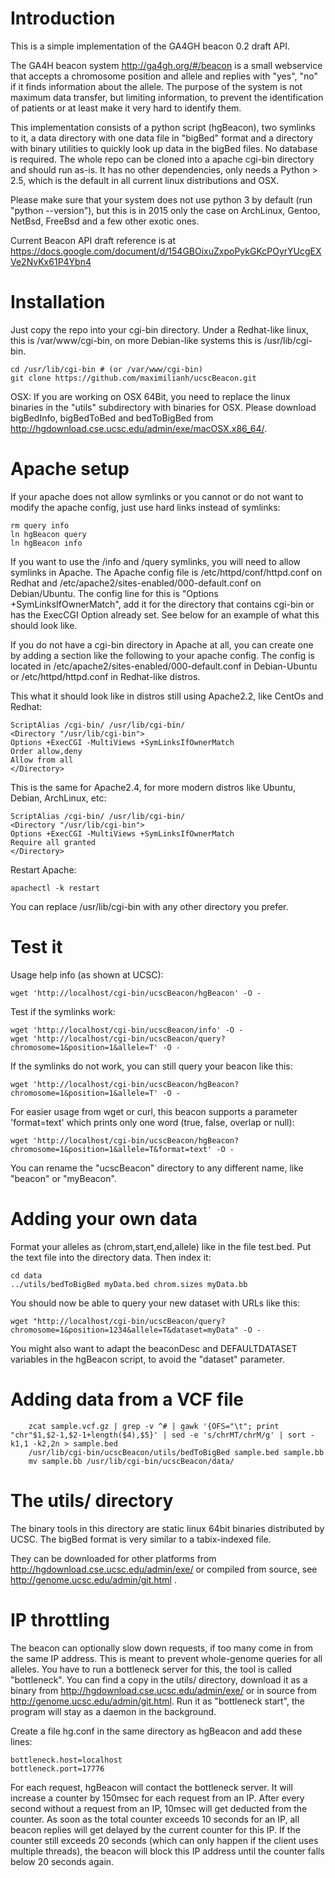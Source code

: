 Introduction
============

This is a simple implementation of the GA4GH beacon 0.2 draft API.

The GA4H beacon system http://ga4gh.org/#/beacon is a small webservice
that accepts a chromosome position and allele and replies with "yes", "no" if
it finds information about the allele.  The purpose of the system is not
maximum data transfer, but limiting information, to prevent the identification
of patients or at least make it very hard to identify them.

This implementation consists of a python script (hgBeacon), two symlinks to it,
a data directory with one data file in "bigBed" format and a directory with binary 
utilities to quickly look up data in the bigBed files. No database is required.
The whole repo can be cloned into a apache cgi-bin directory and should run as-is.
It has no other dependencies, only needs a Python > 2.5, which
is the default in all current linux distributions and OSX.

Please make sure that
your system does not use python 3 by default (run "python --version"), but this is
in 2015 only the case on ArchLinux, Gentoo, NetBsd, FreeBsd and a few other exotic ones.

Current Beacon API draft reference is at
https://docs.google.com/document/d/154GBOixuZxpoPykGKcPOyrYUcgEXVe2NvKx61P4Ybn4

Installation
============

Just copy the repo into your cgi-bin directory.
Under a Redhat-like linux, this is /var/www/cgi-bin, on more Debian-like systems
this is /usr/lib/cgi-bin.

    cd /usr/lib/cgi-bin # (or /var/www/cgi-bin)
    git clone https://github.com/maximilianh/ucscBeacon.git

OSX: If you are working on OSX 64Bit, you need to replace the linux binaries in
the "utils" subdirectory with binaries for OSX. Please download bigBedInfo,
bigBedToBed and bedToBigBed from
http://hgdownload.cse.ucsc.edu/admin/exe/macOSX.x86_64/.

Apache setup
============

If your apache does not allow symlinks or you cannot or do not want to modify
the apache config, just use hard links instead of symlinks:
  
    rm query info
    ln hgBeacon query
    ln hgBeacon info

If you want to use the /info and /query symlinks, you will need to allow symlinks 
in Apache. The Apache config file
is /etc/httpd/conf/httpd.conf on Redhat and /etc/apache2/sites-enabled/000-default.conf
on Debian/Ubuntu. The config line for this is "Options +SymLinksIfOwnerMatch", add
it for the directory that contains cgi-bin or has the ExecCGI Option already set.
See below for an example of what this should look like.

If you do not have a cgi-bin directory in Apache at all, you can 
create one by adding a section like the following to your apache config.
The config is located in /etc/apache2/sites-enabled/000-default.conf in Debian-Ubuntu or
/etc/httpd/httpd.conf in Redhat-like distros.

This what it should look like in distros still using Apache2.2, like CentOs and Redhat:

    ScriptAlias /cgi-bin/ /usr/lib/cgi-bin/
    <Directory "/usr/lib/cgi-bin">
    Options +ExecCGI -MultiViews +SymLinksIfOwnerMatch
    Order allow,deny
    Allow from all
    </Directory>

This is the same for Apache2.4, for more modern distros like Ubuntu, Debian, ArchLinux, etc:

    ScriptAlias /cgi-bin/ /usr/lib/cgi-bin/
    <Directory "/usr/lib/cgi-bin">
    Options +ExecCGI -MultiViews +SymLinksIfOwnerMatch
    Require all granted
    </Directory>

Restart Apache:

    apachectl -k restart

You can replace /usr/lib/cgi-bin with any other directory you prefer.

Test it
=======

Usage help info (as shown at UCSC):

    wget 'http://localhost/cgi-bin/ucscBeacon/hgBeacon' -O -

Test if the symlinks work:

    wget 'http://localhost/cgi-bin/ucscBeacon/info' -O -
    wget 'http://localhost/cgi-bin/ucscBeacon/query?chromosome=1&position=1&allele=T' -O -

If the symlinks do not work, you can still query your beacon like this:

    wget 'http://localhost/cgi-bin/ucscBeacon/hgBeacon?chromosome=1&position=1&allele=T' -O -

For easier usage from wget or curl, this beacon supports a parameter 'format=text' which prints only one word (true, false, overlap or null):

    wget 'http://localhost/cgi-bin/ucscBeacon/hgBeacon?chromosome=1&position=1&allele=T&format=text' -O - 

You can rename the "ucscBeacon" directory to any different name, like "beacon"
or "myBeacon".

Adding your own data
====================

Format your alleles as (chrom,start,end,allele) like in the file test.bed.
Put the text file into the directory data.
Then index it:

    cd data
    ../utils/bedToBigBed myData.bed chrom.sizes myData.bb

You should now be able to query your new dataset with URLs like this:

    wget "http://localhost/cgi-bin/ucscBeacon/query?chromosome=1&position=1234&allele=T&dataset=myData" -O -

You might also want to adapt the beaconDesc and DEFAULTDATASET variables 
in the hgBeacon script, to avoid the "dataset" parameter.

Adding data from a VCF file
===========================

        zcat sample.vcf.gz | grep -v ^# | gawk '{OFS="\t"; print "chr"$1,$2-1,$2-1+length($4),$5}' | sed -e 's/chrMT/chrM/g' | sort -k1,1 -k2,2n > sample.bed
        /usr/lib/cgi-bin/ucscBeacon/utils/bedToBigBed sample.bed sample.bb
        mv sample.bb /usr/lib/cgi-bin/ucscBeacon/data/

The utils/ directory
====================

The binary tools in this directory are static linux 64bit binaries distributed
by UCSC. The bigBed format is very similar to a tabix-indexed file.

They can be downloaded for other platforms from
http://hgdownload.cse.ucsc.edu/admin/exe/ or compiled from source, see
http://genome.ucsc.edu/admin/git.html .

IP throttling
=============

The beacon can optionally slow down requests, if too many come in from the same
IP address. This is meant to prevent whole-genome queries for all alleles. You
have to run a bottleneck server for this, the tool is called "bottleneck". 
You can find a copy in the utils/ directory,
download it as a binary from http://hgdownload.cse.ucsc.edu/admin/exe/ or
in source from http://genome.ucsc.edu/admin/git.html. Run it as "bottleneck
start", the program will stay as a daemon in the background.

Create a file hg.conf in the same directory as hgBeacon and add these lines:

    bottleneck.host=localhost
    bottleneck.port=17776

For each request, hgBeacon will contact the bottleneck server. It will
increase a counter by 150msec for each request from an IP. After every second
without a request from an IP, 10msec will get deducted from the counter. As
soon as the total counter exceeds 10 seconds for an IP, all beacon replies will
get delayed by the current counter for this IP. If the counter still exceeds 20
seconds (which can only happen if the client uses multiple threads), the beacon
will block this IP address until the counter falls below 20 seconds again.



